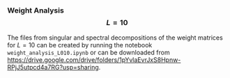 ### Weight Analysis $$L=10$$

The files from singular and spectral decompositions of the weight matrices for $L=10$ can be created by running the notebook `weight_analysis_L010.ipynb` or can be downloaded from <https://drive.google.com/drive/folders/1pYvlaEvrJxS8Hpnw-RPjJ5utpcd4a7RG?usp=sharing>.





